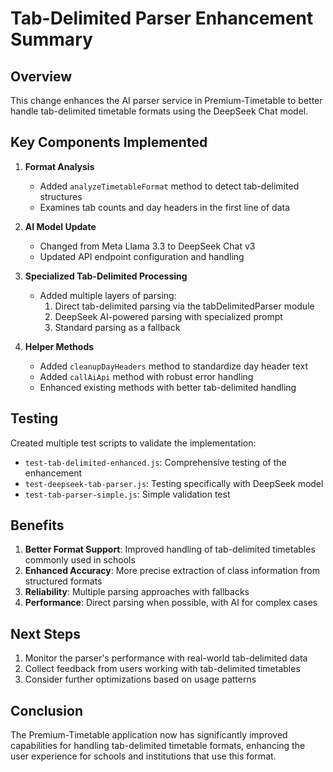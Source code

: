 # Tab-Delimited Parser Enhancement Summary

## Overview
This change enhances the AI parser service in Premium-Timetable to better handle tab-delimited timetable formats using the DeepSeek Chat model.

## Key Components Implemented

1. **Format Analysis**
   - Added `analyzeTimetableFormat` method to detect tab-delimited structures
   - Examines tab counts and day headers in the first line of data

2. **AI Model Update**
   - Changed from Meta Llama 3.3 to DeepSeek Chat v3
   - Updated API endpoint configuration and handling

3. **Specialized Tab-Delimited Processing**
   - Added multiple layers of parsing:
     1. Direct tab-delimited parsing via the tabDelimitedParser module
     2. DeepSeek AI-powered parsing with specialized prompt
     3. Standard parsing as a fallback

4. **Helper Methods**
   - Added `cleanupDayHeaders` method to standardize day header text
   - Added `callAiApi` method with robust error handling
   - Enhanced existing methods with better tab-delimited handling

## Testing
Created multiple test scripts to validate the implementation:
- `test-tab-delimited-enhanced.js`: Comprehensive testing of the enhancement
- `test-deepseek-tab-parser.js`: Testing specifically with DeepSeek model
- `test-tab-parser-simple.js`: Simple validation test

## Benefits
1. **Better Format Support**: Improved handling of tab-delimited timetables commonly used in schools
2. **Enhanced Accuracy**: More precise extraction of class information from structured formats
3. **Reliability**: Multiple parsing approaches with fallbacks
4. **Performance**: Direct parsing when possible, with AI for complex cases

## Next Steps
1. Monitor the parser's performance with real-world tab-delimited data
2. Collect feedback from users working with tab-delimited timetables
3. Consider further optimizations based on usage patterns

## Conclusion
The Premium-Timetable application now has significantly improved capabilities for handling tab-delimited timetable formats, enhancing the user experience for schools and institutions that use this format.
